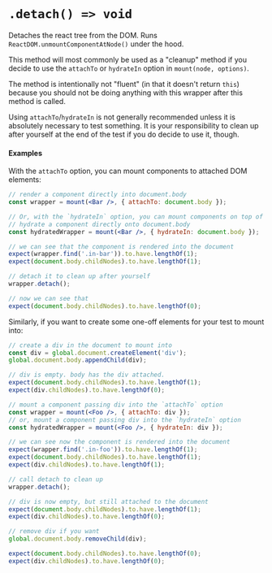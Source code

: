 # `.detach() => void`

Detaches the react tree from the DOM. Runs `ReactDOM.unmountComponentAtNode()` under the hood.

This method will most commonly be used as a "cleanup" method if you decide to use the
`attachTo` or `hydrateIn` option in `mount(node, options)`.

The method is intentionally not "fluent" (in that it doesn't return `this`) because you should
not be doing anything with this wrapper after this method is called.

Using `attachTo`/`hydrateIn` is not generally recommended unless it is absolutely necessary to test
something. It is your responsibility to clean up after yourself at the end of the test if you do
decide to use it, though.


#### Examples


With the `attachTo` option, you can mount components to attached DOM elements:
```jsx
// render a component directly into document.body
const wrapper = mount(<Bar />, { attachTo: document.body });

// Or, with the `hydrateIn` option, you can mount components on top of existing DOM elements:
// hydrate a component directly onto document.body
const hydratedWrapper = mount(<Bar />, { hydrateIn: document.body });

// we can see that the component is rendered into the document
expect(wrapper.find('.in-bar')).to.have.lengthOf(1);
expect(document.body.childNodes).to.have.lengthOf(1);

// detach it to clean up after yourself
wrapper.detach();

// now we can see that
expect(document.body.childNodes).to.have.lengthOf(0);
```

Similarly, if you want to create some one-off elements for your test to mount into:
```jsx
// create a div in the document to mount into
const div = global.document.createElement('div');
global.document.body.appendChild(div);

// div is empty. body has the div attached.
expect(document.body.childNodes).to.have.lengthOf(1);
expect(div.childNodes).to.have.lengthOf(0);

// mount a component passing div into the `attachTo` option
const wrapper = mount(<Foo />, { attachTo: div });
// or, mount a component passing div into the `hydrateIn` option
const hydratedWrapper = mount(<Foo />, { hydrateIn: div });

// we can see now the component is rendered into the document
expect(wrapper.find('.in-foo')).to.have.lengthOf(1);
expect(document.body.childNodes).to.have.lengthOf(1);
expect(div.childNodes).to.have.lengthOf(1);

// call detach to clean up
wrapper.detach();

// div is now empty, but still attached to the document
expect(document.body.childNodes).to.have.lengthOf(1);
expect(div.childNodes).to.have.lengthOf(0);

// remove div if you want
global.document.body.removeChild(div);

expect(document.body.childNodes).to.have.lengthOf(0);
expect(div.childNodes).to.have.lengthOf(0);
```
